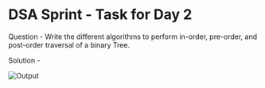 # DSA Sprint - Task for Day 2
Question - Write the different algorithms to perform in-order, pre-order, and post-order traversal of a binary Tree.

Solution -

![Output](https://github.com/user-attachments/assets/feabaaee-f931-4317-86c1-c6a2c5829e62)
